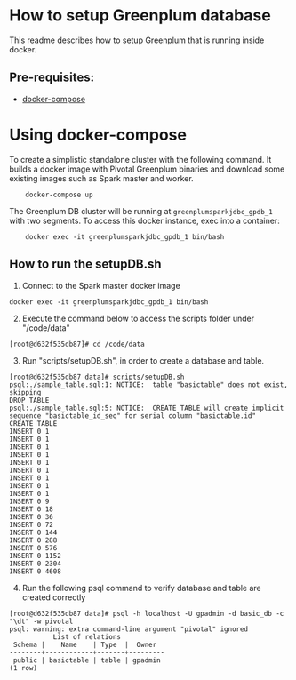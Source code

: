 # How to setup Greenplum database
This readme describes how to setup Greenplum that is running inside docker.

## Pre-requisites:
- [docker-compose](http://docs.docker.com/compose)

# Using docker-compose
To create a simplistic standalone cluster with the following command. It builds a docker image with Pivotal Greenplum binaries and download some existing images such as Spark master and worker.
```
    docker-compose up
```
The Greenplum DB cluster will be running at `greenplumsparkjdbc_gpdb_1` with two segments. To access this docker instance, exec into a container:
```
    docker exec -it greenplumsparkjdbc_gpdb_1 bin/bash
```  


##  How to run the setupDB.sh
1. Connect to the Spark master docker image
```
docker exec -it greenplumsparkjdbc_gpdb_1 bin/bash
```
2. Execute the command below to access the scripts folder under "/code/data"
```
[root@d632f535db87]# cd /code/data
```

3. Run "scripts/setupDB.sh", in order to create a database and table.
```
[root@d632f535db87 data]# scripts/setupDB.sh
psql:./sample_table.sql:1: NOTICE:  table "basictable" does not exist, skipping
DROP TABLE
psql:./sample_table.sql:5: NOTICE:  CREATE TABLE will create implicit sequence "basictable_id_seq" for serial column "basictable.id"
CREATE TABLE
INSERT 0 1
INSERT 0 1
INSERT 0 1
INSERT 0 1
INSERT 0 1
INSERT 0 1
INSERT 0 1
INSERT 0 1
INSERT 0 1
INSERT 0 9
INSERT 0 18
INSERT 0 36
INSERT 0 72
INSERT 0 144
INSERT 0 288
INSERT 0 576
INSERT 0 1152
INSERT 0 2304
INSERT 0 4608
```

4. Run the following psql command to verify database and table are created correctly
```
[root@d632f535db87 data]# psql -h localhost -U gpadmin -d basic_db -c "\dt" -w pivotal
psql: warning: extra command-line argument "pivotal" ignored
           List of relations
 Schema |    Name    | Type  |  Owner
--------+------------+-------+---------
 public | basictable | table | gpadmin
(1 row)
```
